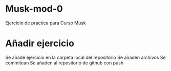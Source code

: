 # Musk-mod-0

Ejercicio de practica para Curso Musk

# Añadir ejercicio

Se añade ejercicio en la carpeta local del repositorio
Se añaden archivos
Se commitean
Se añaden al repositorio de github con push